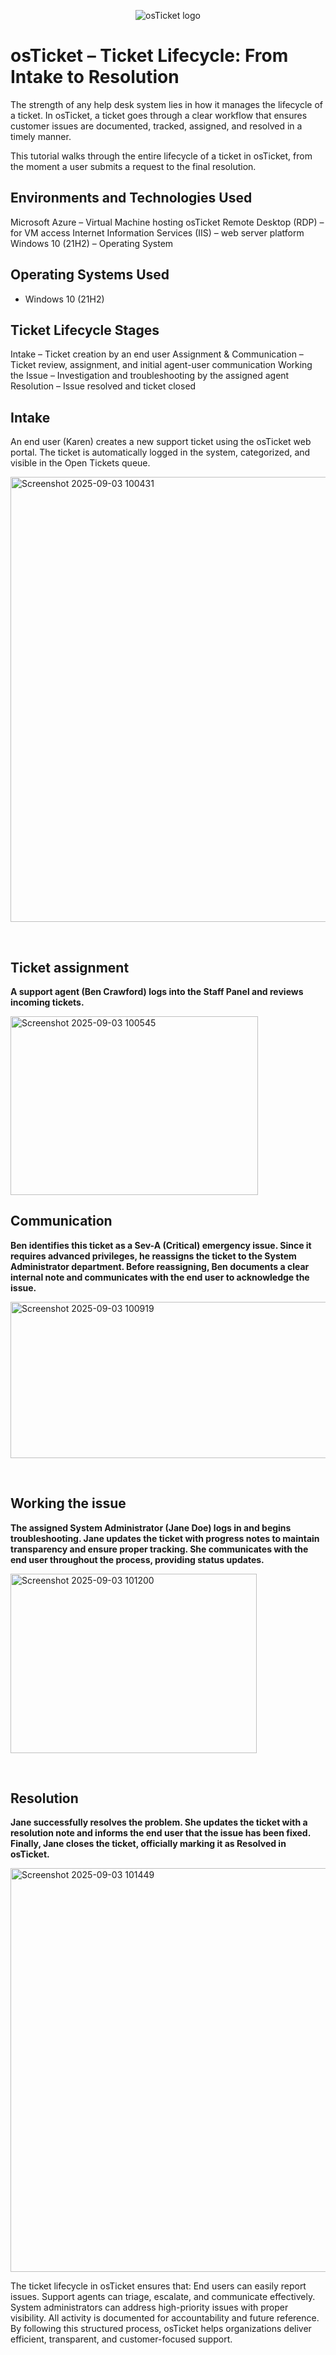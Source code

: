 <p align="center">
<img src="https://i.imgur.com/Clzj7Xs.png" alt="osTicket logo"/>
</p>

<h1>osTicket – Ticket Lifecycle: From Intake to Resolution</h1>
The strength of any help desk system lies in how it manages the lifecycle of a ticket. In osTicket, a ticket goes through a clear workflow that ensures customer issues are documented, tracked, assigned, and resolved in a timely manner.

This tutorial walks through the entire lifecycle of a ticket in osTicket, from the moment a user submits a request to the final resolution.<br />

<h2>Environments and Technologies Used</h2>
Microsoft Azure – Virtual Machine hosting osTicket
Remote Desktop (RDP) – for VM access
Internet Information Services (IIS) – web server platform
Windows 10 (21H2) – Operating System


<h2>Operating Systems Used </h2>

- Windows 10</b> (21H2)

<h2>Ticket Lifecycle Stages</h2>
Intake – Ticket creation by an end user
Assignment & Communication – Ticket review, assignment, and initial agent-user communication
Working the Issue – Investigation and troubleshooting by the assigned agent
Resolution – Issue resolved and ticket closed


<h2>Intake</h2>

<p>
An end user (Karen) creates a new support ticket using the osTicket web portal.
The ticket is automatically logged in the system, categorized, and visible in the Open Tickets queue.
  </p>

<img width="823" height="712" alt="Screenshot 2025-09-03 100431" src="https://github.com/user-attachments/assets/e3c9d386-4cca-4c5f-aa71-fcfe46ee0c7a"/>
</p>
<p>
</p>
<br />

<h2>Ticket assignment</h2>
<p>
<strong>A support agent (Ben Crawford) logs into the Staff Panel and reviews incoming tickets.</strong>
<p>
<img width="396" height="286" alt="Screenshot 2025-09-03 100545" src="https://github.com/user-attachments/assets/0bc405f1-f0c9-48e6-9809-0666e91e9d84"/>


<p>

  
<h2>Communication</h2>

<p>
  <strong> Ben identifies this ticket as a Sev-A (Critical) emergency issue. Since it requires advanced privileges, he reassigns the ticket to the System Administrator department.
Before reassigning, Ben documents a clear internal note and communicates with the end user to acknowledge the issue.
 </strong>
  </p>

<img width="643" height="250" alt="Screenshot 2025-09-03 100919" src="https://github.com/user-attachments/assets/baccc985-ae60-42ee-862f-ea3e6cd6074d"/>
</p>
<p>
</p>
<br />





<h2>Working the issue</h2>

<p>
  <strong> The assigned System Administrator (Jane Doe) logs in and begins troubleshooting.
  Jane updates the ticket with progress notes to maintain transparency and ensure proper tracking.
She communicates with the end user throughout the process, providing status updates.
 </strong>
  </p>

<img width="394" height="287" alt="Screenshot 2025-09-03 101200" src="https://github.com/user-attachments/assets/70f3ff48-1611-4317-9f67-13a392b3f59e"/>
</p>
<p>
</p>
<br />




<h2>Resolution</h2>

<p>
  <strong> Jane successfully resolves the problem.
She updates the ticket with a resolution note and informs the end user that the issue has been fixed.
Finally, Jane closes the ticket, officially marking it as Resolved in osTicket.
  </strong>
  </p>

<img width="947" height="646" alt="Screenshot 2025-09-03 101449" src="https://github.com/user-attachments/assets/1b5d302f-26f7-4586-aea3-c042c7d11c47"/>
<p>The ticket lifecycle in osTicket ensures that:
End users can easily report issues.
Support agents can triage, escalate, and communicate effectively.
System administrators can address high-priority issues with proper visibility.
All activity is documented for accountability and future reference.
By following this structured process, osTicket helps organizations deliver efficient, transparent, and customer-focused support.
</p>
<br />
